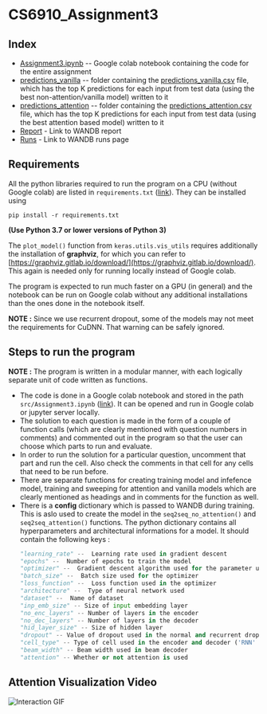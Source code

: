 # CS6910_Assignment3

## Index
- [Assignment3.ipynb](src/Assignment3.ipynb) -- Google colab notebook containing the code for the entire assignment
- [predictions_vanilla](predictions_vanilla) -- folder containing the [predictions_vanilla.csv](predictions_vanilla/predictions_vanilla.csv) file, which has the top K predictions for each input from test data (using the best non-attention/vanilla model) written to it
- [predictions_attention](predictions_attention) -- folder containing the [predictions_attention.csv](predictions_attention/predictions_attention.csv) file, which has the top K predictions for each input from test data (using the best attention based model) written to it
- [Report](https://wandb.ai/abisheks/assignment3/reports/Assignment-3-CS6910--Vmlldzo2MzA5OTA) - Link to WANDB report
- [Runs](https://wandb.ai/abisheks/assignment3?workspace=user-abisheks) - Link to WANDB runs page

## Requirements
All the python libraries required to run the program on a CPU (without Google colab) are listed in `requirements.txt` ([link](requirements.txt)).
They can be installed using 
```shell
pip install -r requirements.txt
```
**(Use Python 3.7 or lower versions of Python 3)**

The `plot_model()` function from `keras.utils.vis_utils` requires additionally the installation of **graphviz**, for which you can refer to [https://graphviz.gitlab.io/download/](https://graphviz.gitlab.io/download/). This again is needed only for running locally instead of Google colab.

The program is expected to run much faster on a GPU (in general) and the notebook can be run on Google colab without any additional installations than the ones done in the notebook itself. 

**NOTE :** Since we use recurrent dropout, some of the models may not meet the requirements for CuDNN. That warning can be safely ignored.


## Steps to run the program
**NOTE :** The program is written in a modular manner, with each logically separate unit of code written as functions.  

- The code is done in a Google colab notebook and stored in the path `src/Assignment3.ipynb` ([link](src/Assignment3.ipynb)). It can be opened and run in Google colab or jupyter server locally.
- The solution to each question is made in the form of a couple of function calls (which are clearly mentioned with question numbers in comments) and commented out in the program so that the user can choose which parts to run and evaluate.
- In order to run the solution for a particular question, uncomment that part and run the cell. Also check the comments in that cell for any cells that need to be run before.
- There are separate functions for creating training model and infefence model, training and sweeping for attention and vanilla models which are clearly mentioned as headings and in comments for the function as well.
- There is a **config** dictionary which is passed to WANDB during training. This is aslo used to create the model in the `seq2seq_no_attention()` and `seq2seq_attention()` functions. The python dictionary contains all hyperparameters and architectural informations for a model. It should contain the following keys :
  ```python
  "learning_rate" --  Learning rate used in gradient descent
  "epochs" --  Number of epochs to train the model
  "optimizer" --  Gradient descent algorithm used for the parameter updation
  "batch_size" --  Batch size used for the optimizer
  "loss_function" --  Loss function used in the optimizer
  "architecture" --  Type of neural network used
  "dataset" --  Name of dataset
  "inp_emb_size" -- Size of input embedding layer
  "no_enc_layers" -- Number of layers in the encoder
  "no_dec_layers" -- Number of layers in the decoder
  "hid_layer_size" -- Size of hidden layer
  "dropout" -- Value of dropout used in the normal and recurrent dropout
  "cell_type" -- Type of cell used in the encoder and decoder ('RNN' or 'GRU' or 'LSTM')
  "beam_width" -- Beam width used in beam decoder
  "attention" -- Whether or not attention is used
  ```

## Attention Visualization Video
![Interaction GIF](attn_vis.gif)

